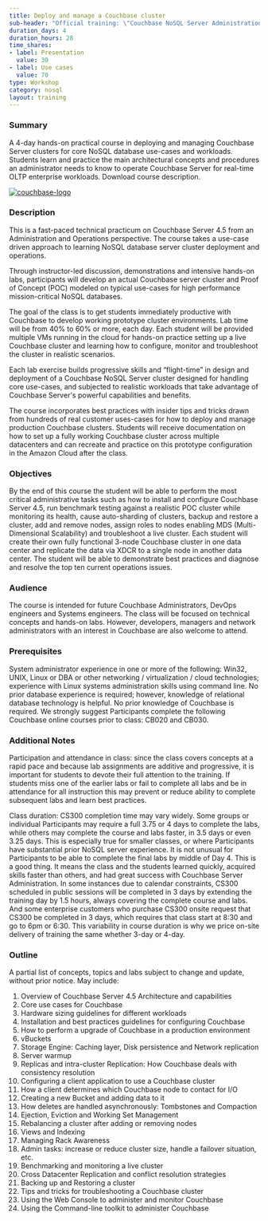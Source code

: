 ```yaml
---
title: Deploy and manage a Couchbase cluster
sub-header: "Official training: \"Couchbase NoSQL Server Administration\""
duration_days: 4
duration_hours: 28
time_shares:
- label: Presentation
  value: 30
- label: Use cases
  value: 70
type: Workshop
category: nosql
layout: training
---
```


### Summary
A 4-day hands-on practical course in deploying and managing Couchbase Server clusters for core NoSQL database use-cases and workloads. Students learn and practice the main architectural concepts and procedures an administrator needs to know to operate Couchbase Server for real-time OLTP enterprise workloads. Download course description.

[![couchbase-logo](//d1ri137x9edlub.cloudfront.net/uploads/training_partner/logo/1/large_CB_logo_1.png)](http://www.couchbase.com/)

### Description

This is a fast-paced technical practicum on Couchbase Server 4.5 from an Administration and Operations perspective. The course takes a use-case driven approach to learning NoSQL database server cluster deployment and operations.

Through instructor-led discussion, demonstrations and intensive hands-on labs, participants will develop an actual Couchbase server cluster and Proof of Concept (POC) modeled on typical use-cases for high performance mission-critical NoSQL databases.

The goal of the class is to get students immediately productive with Couchbase to develop working prototype cluster environments. Lab time will be from 40% to 60% or more, each day. Each student will be provided multiple VMs running in the cloud for hands-on practice setting up a live Couchbase cluster and learning how to configure, monitor and troubleshoot the cluster in realistic scenarios.

Each lab exercise builds progressive skills and “flight-time” in design and deployment of a Couchbase NoSQL Server cluster designed for handling core use-cases, and subjected to realistic workloads that take advantage of Couchbase Server's powerful capabilities and benefits.

The course incorporates best practices with insider tips and tricks drawn from hundreds of real customer uses-cases for how to deploy and manage production Couchbase clusters.  Students will receive documentation on how to set up a fully working Couchbase cluster across multiple datacenters and can recreate and practice on this prototype configuration in the Amazon Cloud after the class.

### Objectives

By the end of this course the student will be able to perform the most critical administrative tasks such as how to install and configure Couchbase Server 4.5, run benchmark testing against a realistic POC cluster while monitoring its health, cause auto-sharding of clusters, backup and restore a cluster, add and remove nodes, assign roles to nodes enabling MDS (Multi-Dimensional Scalability) and troubleshoot a live cluster. Each student will create their own fully functional 3-node Couchbase cluster in one data center and replicate the data via XDCR to a single node in another data center. The student will be able to demonstrate best practices and diagnose and resolve the top ten current operations issues.

### Audience

The course is intended for future Couchbase Administrators, DevOps engineers and Systems engineers. The class will be focused on technical concepts and hands-on labs. However, developers, managers and network administrators with an interest in Couchbase are also welcome to attend.

### Prerequisites

System administrator experience in one or more of the following: Win32, UNIX, Linux or DBA or other networking / virtualization / cloud technologies; experience with Linux systems administration skills using command line. No prior database experience is required; however, knowledge of relational database technology is helpful. No prior knowledge of Couchbase is required.  We strongly suggest Participants complete the following Couchbase online courses prior to class: CB020 and CB030.

### Additional Notes

Participation and attendance in class: since the class covers concepts at a rapid pace and because lab assignments are additive and progressive, it is important for students to devote their full attention to the training. If students miss one of the earlier labs or fail to complete all labs and be in attendance for all instruction this may prevent or reduce ability to complete subsequent labs and learn best practices.

Class duration: CS300 completion time may vary widely. Some groups or individual Participants may require a full 3.75 or 4 days to complete the labs, while others may complete the course and labs faster, in 3.5 days or even 3.25 days. This is especially true for smaller classes, or where Participants have substantial prior NoSQL server experience. It is not unusual for Participants to be able to complete the final labs by middle of Day 4. This is a good thing. It means the class and the students learned quickly, acquired skills faster than others, and had great success with Couchbase Server Administration. In some instances due to calendar constraints, CS300 scheduled in public sessions will be completed in 3 days by extending the training day by 1.5 hours, always covering the complete course and labs. And some enterprise customers who purchase CS300 onsite request that CS300 be completed in 3 days, which requires that class start at 8:30 and go to 6pm or 6:30. This variability in course duration is why we price on-site delivery of training the same whether 3-day or 4-day.

### Outline
A partial list of concepts, topics and labs subject to change and update, without prior notice. May include:

1. Overview of Couchbase Server 4.5 Architecture and capabilities
2. Core use cases for Couchbase
3. Hardware sizing guidelines for different workloads
4. Installation and best practices guidelines for configuring Couchbase
5. How to perform a upgrade of Couchbase in a production environment
6. vBuckets
7. Storage Engine: Caching layer, Disk persistence and Network replication
8. Server warmup
9. Replicas and intra-cluster Replication: How Couchbase deals with consistency resolution
10. Configuring a client application to use a Couchbase cluster
11. How a client determines which Couchbase node to contact for I/O
12. Creating a new Bucket and adding data to it
13. How deletes are handled asynchronously: Tombstones and Compaction
14. Ejection, Eviction and Working Set Management
15. Rebalancing a cluster after adding or removing nodes
16. Views and Indexing
17. Managing Rack Awareness
18. Admin tasks: increase or reduce cluster size, handle a failover situation, etc.
19. Benchmarking and monitoring a live cluster
20. Cross Datacenter Replication and conflict resolution strategies
21. Backing up and Restoring a cluster
22. Tips and tricks for troubleshooting a Couchbase cluster
23. Using the Web Console to administer and monitor Couchbase
24. Using the Command-line toolkit to administer Couchbase
